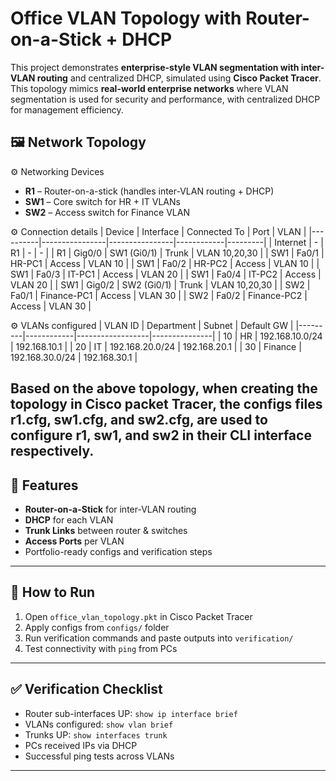# Office VLAN Topology with Router-on-a-Stick + DHCP

This project demonstrates **enterprise-style VLAN segmentation with inter-VLAN routing** and centralized DHCP, simulated using **Cisco Packet Tracer**. This topology mimics **real-world enterprise networks** where VLAN segmentation is used for security and performance, with centralized DHCP for management efficiency.

## 🖼️ Network Topology
 ⚙️ Networking Devices
- **R1** – Router-on-a-stick (handles inter-VLAN routing + DHCP)
- **SW1** – Core switch for HR + IT VLANs
- **SW2** – Access switch for Finance VLAN

 ⚙️ Connection details
| Device   | Interface      | Connected To   | Port       | VLAN    |
|----------|----------------|----------------|------------|---------|
| Internet | -              | R1             | -          | -       |
| R1       | Gig0/0         | SW1 (Gi0/1)    | Trunk      | VLAN 10,20,30 |
| SW1      | Fa0/1          | HR-PC1         | Access     | VLAN 10 |
| SW1      | Fa0/2          | HR-PC2         | Access     | VLAN 10 |
| SW1      | Fa0/3          | IT-PC1         | Access     | VLAN 20 |
| SW1      | Fa0/4          | IT-PC2         | Access     | VLAN 20 |
| SW1      | Gig0/2         | SW2 (Gi0/1)    | Trunk      | VLAN 10,20,30 |
| SW2      | Fa0/1          | Finance-PC1    | Access     | VLAN 30 |
| SW2      | Fa0/2          | Finance-PC2    | Access     | VLAN 30 |

 ⚙️ VLANs configured
| VLAN ID | Department | Subnet            | Default GW    |
|---------|------------|------------------|---------------|
| 10      | HR         | 192.168.10.0/24  | 192.168.10.1  |
| 20      | IT         | 192.168.20.0/24  | 192.168.20.1  |
| 30      | Finance    | 192.168.30.0/24  | 192.168.30.1  |

Based on the above topology, when creating the topology in Cisco packet Tracer, the configs files r1.cfg, sw1.cfg, and sw2.cfg, are used to configure r1, sw1, and sw2 in their CLI interface respectively. 
---

## 🚀 Features
- **Router-on-a-Stick** for inter-VLAN routing
- **DHCP** for each VLAN
- **Trunk Links** between router & switches
- **Access Ports** per VLAN
- Portfolio-ready configs and verification steps

---

## 📝 How to Run
1. Open `office_vlan_topology.pkt` in Cisco Packet Tracer
2. Apply configs from `configs/` folder
3. Run verification commands and paste outputs into `verification/`
4. Test connectivity with `ping` from PCs

---

## ✅ Verification Checklist
- Router sub-interfaces UP: `show ip interface brief`
- VLANs configured: `show vlan brief`
- Trunks UP: `show interfaces trunk`
- PCs received IPs via DHCP
- Successful ping tests across VLANs

---
